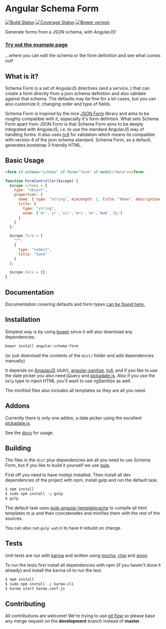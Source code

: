 Angular Schema Form
===================

[![Build Status](https://travis-ci.org/Textalk/angular-schema-form.svg?branch=master)](https://travis-ci.org/Textalk/angular-schema-form)
[![Coverage Status](https://coveralls.io/repos/Textalk/angular-schema-form/badge.png?branch=master)](https://coveralls.io/r/Textalk/angular-schema-form?branch=development)
[![Bower version](https://badge.fury.io/bo/angular-schema-form.svg)](http://badge.fury.io/bo/angular-schema-form)

Generate forms from a JSON schema, with AngularJS!

### [Try out the example page](http://textalk.github.io/angular-schema-form/examples/bootstrap-example.html)
...where you can edit the schema or the form definition and see what comes out!


What is it?
----------

Schema Form is a set of AngularJS directives (and a service..) that can create a form directly from a json schema
definition and also validate against that schema. The defaults may be fine for a lot cases, but you can also
customize it, changing order and type of fields.


Schema Form is inspired by the nice [JSON Form](https://github.com/joshfire/jsonform) library and aims to be roughly
compatible with it, especially it's form defintion. What sets Schema Form apart from JSON Form is that Schema Form
aims to be deeply integrated with AngularJS, i.e. to use the standard AngularJS way of handling forms. It also uses
[tv4](https://github.com/geraintluff/tv4) for validation which means its compatible with version 4 of the json schema
standard. Schema Form, as a default, generates bootstrap 3 friendly HTML.


Basic Usage
-----------

```html
<form sf-schema="schema" sf-form="form" sf-model="data"></form>
```

```javascript
function FormController($scope) {
  $scope.schema = {
    type: "object",
    properties: {
      name: { type: "string", minLength: 2, title: "Name", description: "Name or alias" },
      title: {
        type: "string",
        enum: ['dr','jr','sir','mrs','mr','NaN','dj']
      }
    }
  };

  $scope.form = [
    "*",
    {
      type: "submit",
      title: "Save"
    }
  ];

  $scope.data = {};
}
```

Documentation
-------------
Documentation covering defaults and form types [can be found here.](docs/index.md)


Installation
------------
Simplest way is by using [bower](http://bower.io/) since it will also download
any dependencies.

```bash
bower install angular-schema-form
```

(or just download the contents of the ```dist/``` folder and add dependencies
manually)

It depends on [AngularJS](https://angularjs.org/) (duh!),
[angular-sanitize](https://docs.angularjs.org/api/ngSanitize),
[tv4](https://github.com/geraintluff/tv4), and
if you like to use the date picker you also need jQuery and
[pickadate.js](http://amsul.ca/pickadate.js/). Also if you use the ```help```
type to inject HTML you'll want to use ngSanitize as well.

The minified files also includes all templates so they are all you need.

Addons
------
Currently there is only one addon, a date picker using
the excellent [pickadate.js](http://amsul.ca/pickadate.js/).

See the [docs](docs/datepicker.md) for usage.


Building
--------
The files in the ```dist``` plus dependencies are all you need to use Schema
Form, but if you like to build it yourself we use [gulp](http://gulpjs.com/).

First off you need to have nodejs installed. Then install all dev dependencies
of the project with npm, install gulp and run the default task.

```bash
$ npm install
$ sudo npm install -g gulp
$ gulp
```

The default task uses [gulp-angular-templatecache](https://github.com/miickel/gulp-angular-templatecache)
to compile all html templates to js and then concatenates and minifies them with
the rest of the sources.

You can also run ```gulp watch``` to have it rebuild on change.

Tests
-----
Unit tests are run with [karma](http://karma-runner.github.io) and written using
[mocha](http://visionmedia.github.io/mocha/), [chai](http://chaijs.com/)
and [sinon](http://sinonjs.org/)

To run the tests first install all dependencies with npm (if you haven't done it
already) and install the karma cli to run the test.

```bash
$ npm install
$ sudo npm install -g karma-cli
$ karma start karma.conf.js
```

Contributing
------------

All contributions are welcome! We're trying to use [git flow](http://danielkummer.github.io/git-flow-cheatsheet/)
so please base any merge request on the **development** branch instead of **master**.
